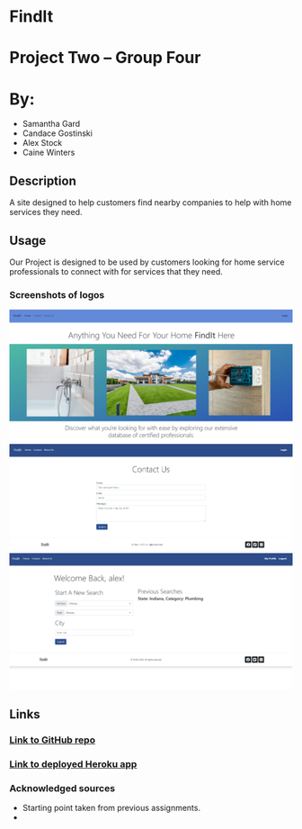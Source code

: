 # FindIt
# Project Two – Group Four
# By: 
- Samantha Gard
- Candace Gostinski
- Alex Stock
- Caine Winters

## Description
A site designed to help customers find nearby companies to help with home services they need. 

## Usage
Our Project is designed to be used by customers looking for home service professionals to connect with for 
services that they need. 

### Screenshots of logos 
![Screenshoty shots](./img/404.jpg)
![Screenshot  shots](./public/Images/contactus.png)
![Screenshot  shots](./public/Images/searchscreen.png)
## Links
### [Link to GitHub repo](https://github.com/elcaine/FindIt)
### [Link to deployed Heroku app](https://find-it-p2-c5abd3d95f03.herokuapp.com/)

### Acknowledged sources
- Starting point taken from previous assignments.
- 





